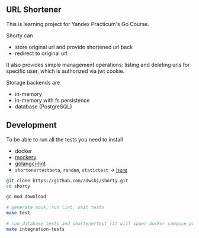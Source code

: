 ## URL Shortener

This is learning project for Yandex Practicum's  Go Course.

Shorty can 
 - store original url and provide shortened url back
 - redirect to original url

It also provides simple management operations: listing and deleting urls for specific user, which is authorized via jwt cookie.

Storage backends are
 - in-memory
 - in-memory with fs persistence
 - database (PostgreSQL)

## Development

To be able to run all the tests you need to install
 - docker
 - [mockery](https://vektra.github.io/mockery/latest/installation/#installation)
 - [golangci-lint](https://golangci-lint.run/usage/install/)
 - `shortenertestbeta`, `random`, `statictest` -> [here](https://github.com/Yandex-Practicum/go-autotests/releases)

```bash
git clone https://github.com/adwski/shorty.git
cd shorty

go mod download

# generate mock, run lint, unit tests
make test

# run database tests and shortenertest (it will spawn docker compose project)
make integration-tests
```
